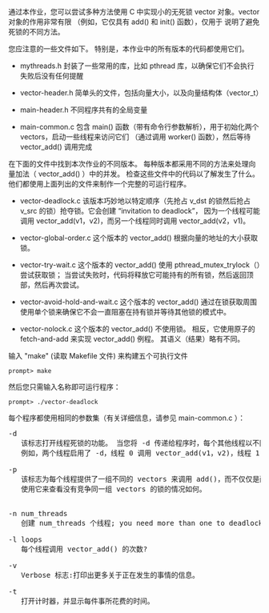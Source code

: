 通过本作业，您可以尝试多种方法使用 C 中实现小的无死锁 vector 对象。vector 对象的作用非常有限
（例如，它仅具有 add() 和 init() 函数），仅用于 说明了避免死锁的不同方法。

您应注意的一些文件如下。 特别是，本作业中的所有版本的代码都使用它们。

- mythreads.h
  封装了一些常用的库，比如 pthread 库，以确保它们不会执行失败后没有任何提醒
  
- vector-header.h
  简单头的文件，包括向量大小，以及向量结构体（vector_t）
  
- main-header.h
  不同程序共有的全局变量

- main-common.c
  包含 main() 函数（带有命令行参数解析），用于初始化两个 vectors，启动一些线程来访问它们
  （通过调用 worker() 函数），然后等待 vector_add() 调用完成  
 
在下面的文件中找到本次作业的不同版本。 每种版本都采用不同的方法来处理向量加法（ vector_add() ）中的并发。 
检查这些文件中的代码以了解发生了什么。 他们都使用上面列出的文件来制作一个完整的可运行程序。

- vector-deadlock.c
  该版本巧妙地以特定顺序（先抢占 v_dst 的锁然后抢占 v_src 的锁）抢夺锁。它会创建 “invitation to deadlock”，
  因为一个线程可能调用 vector_add(v1，v2)，而另一个线程同时调用 vector_add(v2，v1)。
  
- vector-global-order.c
  这个版本的 vector_add() 根据向量的地址的大小获取锁。

- vector-try-wait.c
  这个版本的 vector_add() 使用 pthread_mutex_trylock（）尝试获取锁； 
  当尝试失败时，代码将释放它可能持有的所有锁，然后返回顶部，然后再次尝试。
  
- vector-avoid-hold-and-wait.c
  这个版本的 vector_add() 通过在锁获取周围使用单个锁来确保它不会一直阻塞在持有锁并等待其他锁的模式中。
  
- vector-nolock.c
  这个版本的 vector_add() 不使用锁。 相反，它使用原子的 fetch-and-add 来实现 vector_add() 例程。 
  其语义（结果）略有不同。
  

输入 "make" (读取 Makefile 文件) 来构建五个可执行文件 

```shell script
prompt> make
```

然后您只需输入名称即可运行程序：

```shell script
prompt> ./vector-deadlock
```

每个程序都使用相同的参数集（有关详细信息，请参见 main-common.c ）：

<pre>
-d                 
   该标志打开线程死锁的功能。 当您将 -d 传递给程序时，每个其他线程以不同的顺序调用 vector_add()，
   例如，两个线程启用了 -d，线程 0 调用 vector_add(v1，v2)，线程 1 调用 vector_add(v2，v1)
   
-p
   该标志为每个线程提供了一组不同的 vectors 来调用 add()，而不仅仅是两个 vectors。 
   使用它来查看没有竞争同一组 vectors 的锁的情况如何。
   

-n num_threads
   创建 num_threads 个线程; you need more than one to deadlock.

-l loops
   每个线程调用 vector_add() 的次数?

-v 
   Verbose 标志:打印出更多关于正在发生的事情的信息。

-t
   打开计时器，并显示每件事所花费的时间。

</pre>